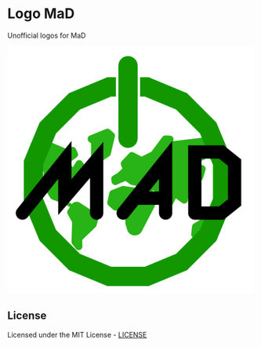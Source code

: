 # Logo MaD

Unofficial logos for MaD

![Logo](./logo.svg)

## License

Licensed under the MIT License - [LICENSE](LICENSE)
